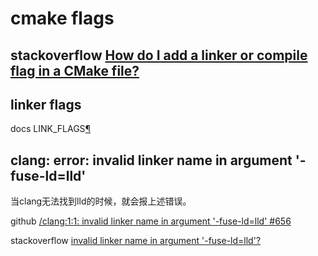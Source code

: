 # cmake flags



## stackoverflow [How do I add a linker or compile flag in a CMake file?](https://stackoverflow.com/questions/11783932/how-do-i-add-a-linker-or-compile-flag-in-a-cmake-file)



## linker flags

docs LINK_FLAGS[¶](https://cmake.org/cmake/help/latest/prop_tgt/LINK_FLAGS.html#link-flags)



## clang: error: invalid linker name in argument '-fuse-ld=lld'

当clang无法找到lld的时候，就会报上述错误。

github [/clang:1:1: invalid linker name in argument '-fuse-ld=lld' #656](https://github.com/ish-app/ish/issues/656)

stackoverflow [invalid linker name in argument '-fuse-ld=lld'?](https://stackoverflow.com/questions/66081944/invalid-linker-name-in-argument-fuse-ld-lld)

